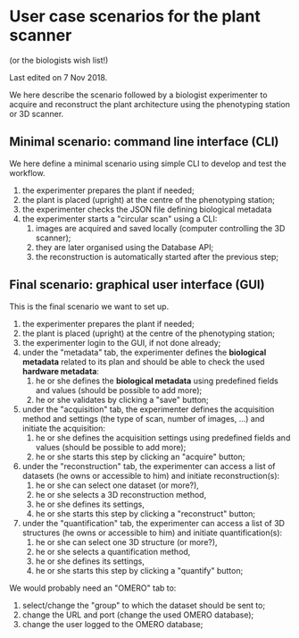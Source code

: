User case scenarios for the plant scanner
=========================================
(or the biologists wish list!)

Last edited on 7 Nov 2018.

We here describe the scenario followed by a biologist experimenter to acquire and reconstruct the plant architecture using the phenotyping station or 3D scanner.

## Minimal scenario: command line interface (CLI)

We here define a minimal scenario using simple CLI to develop and test the workflow.

1. the experimenter prepares the plant if needed;
2. the plant is placed (upright) at the centre of the phenotyping station;
3. the experimenter checks the JSON file defining biological metadata
4. the experimenter starts a "circular scan" using a CLI:
    1. images are acquired and saved locally (computer controlling the 3D scanner);
    2. they are later organised using the Database API;
    3. the reconstruction is automatically started after the previous step;

## Final scenario: graphical user interface (GUI)

This is the final scenario we want to set up.

1. the experimenter prepares the plant if needed;
2. the plant is placed (upright) at the centre of the phenotyping station;
3. the experimenter login to the GUI, if not done already;
4. under the "metadata" tab, the experimenter defines the **biological metadata** related to its plan and should be able to check the used **hardware metadata**:
    1. he or she defines the **biological metadata** using predefined fields and values (should be possible to add more);
    2. he or she validates by clicking a "save" button;
5. under the "acquisition" tab, the experimenter defines the acquisition method and settings (the type of scan, number of images, ...) and initiate the acquisition:
    1. he or she defines the acquisition settings using predefined fields and values (should be possible to add more);
    2. he or she starts this step by clicking an "acquire" button;
6. under the "reconstruction" tab, the experimenter can access a list of datasets (he owns or accessible to him) and initiate reconstruction(s):
    1. he or she can select one dataset (or more?),
    2. he or she selects a 3D reconstruction method,
    3. he or she defines its settings,
    4. he or she starts this step by clicking a "reconstruct" button;
7. under the "quantification" tab, the experimenter can access a list of 3D structures (he owns or accessible to him) and initiate quantification(s):
    1. he or she can select one 3D structure (or more?),
    2. he or she selects a quantification method,
    3. he or she defines its settings,
    4. he or she starts this step by clicking a "quantify" button;

We would probably need an "OMERO" tab to:

1. select/change the "group" to which the dataset should be sent to;
2. change the URL and port (change the used OMERO database);
3. change the user logged to the OMERO database;